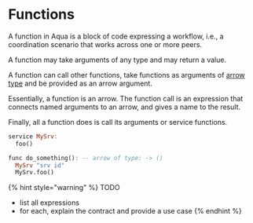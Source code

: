 # Functions

A function in Aqua is a block of code expressing a workflow, i.e., a coordination scenario that works across one or more peers.

A function may take arguments of any type and may return a value.

A function can call other functions, take functions as arguments of [arrow type](../types.md#arrow-types) and be provided as an arrow argument.

Essentially, a function is an arrow. The function call is an expression that connects named arguments to an arrow, and gives a name to the result.

Finally, all a function does is call its arguments or service functions.

```haskell
service MySrv:
  foo()

func do_something(): -- arrow of type: -> ()
  MySrv "srv id"
  MySrv.foo()
```

{% hint style="warning" %}
TODO

* list all expressions
* for each, explain the contract and provide a use case
{% endhint %}

